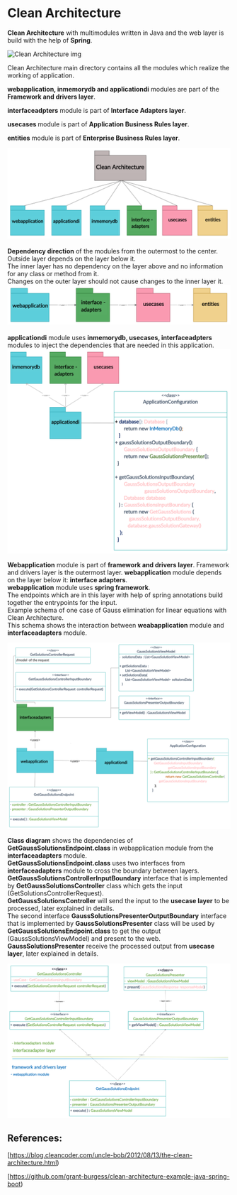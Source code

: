 # Clean Architecture

<b>Clean Architecture</b> with multimodules written in Java and the web layer is build with the help of <b>Spring</b>.

<img src="https://blog.cleancoder.com/uncle-bob/images/2012-08-13-the-clean-architecture/CleanArchitecture.jpg" alt="Clean Architecture img">



  
Clean Architecture main directory contains all the modules which realize the working of application.

<b> webapplication, inmemorydb and applicationdi</b> modules are part of the <b>Framework and drivers layer</b>.

<b>interfaceadpters</b> module is part of <b>Interface Adapters layer</b>.

<b>usecases </b> module is part of <b>Application Business Rules layer</b>.

<b>entities</b> module is part of <b>Enterprise Business Rules layer</b>.

<img src="https://github.com/rildikondi/CleanArchitectureSpring/blob/clean_architecture_by_layer/images/main_module_schema.jpg" >


<br>
<br>
<b>Dependency direction</b> of the modules from the outermost to the center.
<br>Outside layer depends on the layer below it.
<br>The inner layer has no dependency on the layer above and no information for any class or method from it.
<br>Changes on the outer layer should not cause changes to the inner layer it.

<img src="https://github.com/rildikondi/CleanArchitectureSpring/blob/clean_architecture_by_layer/images/dependency_direction.jpg" >


<br>
<br>
<b>applicationdi</b> module uses <b>inmemorydb, usecases, interfaceadpters</b> modules to inject the dependencies that are needed in this application.

<img src="https://github.com/rildikondi/CleanArchitectureSpring/blob/clean_architecture_by_layer/images/applicationdi_schema.jpg" >

<b>Webapplication</b> module is part of <b>framework and drivers layer</b>. Framework and drivers layer is the outermost layer.
<b>webapplication</b> module depends on the layer below it: <b>interface adapters</b>.
<br><b>webapplication</b> module uses <b>spring framework</b>.
<br>The endpoints which are in this layer with help of spring annotations build together the entrypoints for the input.
<br>Example schema of one case of Gauss elimination for linear equations with Clean Architecture.
<br>This schema shows the interaction between <b>weabapplication</b> module and <b>interfaceadapters</b> module.

<img src="https://github.com/rildikondi/CleanArchitectureSpring/blob/clean_architecture_by_layer/images/webapplication_schema.jpg" >

<b>Class diagram</b> shows the dependencies of <b>GetGaussSolutionsEndpoint.class</b> in webapplication module from the <b>interfaceadapters</b> module.
<br><b>GetGaussSolutionsEndpoint.class</b> uses two interfaces from  <b>interfaceadapters</b> module to cross the boundary between layers.
<br><b>GetGaussSolutionsControllerInputBoundary</b> interface that is implemented by <b>GetGaussSolutionsController</b> class which gets the input (GetSolutionsControllerRequest).
<br><b>GetGaussSolutionsController</b> will send the input to the <b>usecase layer</b> to be processed, later explained in details.
<br>The second interface <b>GaussSolutionsPresenterOutputBoundary</b> interface that is implemented by <b>GaussSolutionsPresenter</b> class
will be used by <b>GetGaussSolutionsEndpoint.class</b> to get the output (GaussSolutionsViewModel) and present to the web.
<br><b>GaussSolutionsPresenter</b> receive the processed output from <b>usecase layer</b>, later explained in details. 

<img src="https://github.com/rildikondi/CleanArchitectureSpring/blob/clean_architecture_by_layer/images/webapplication_class_diagram.jpg" >


## References:
[https://blog.cleancoder.com/uncle-bob/2012/08/13/the-clean-architecture.html)

[https://github.com/grant-burgess/clean-architecture-example-java-spring-boot)
